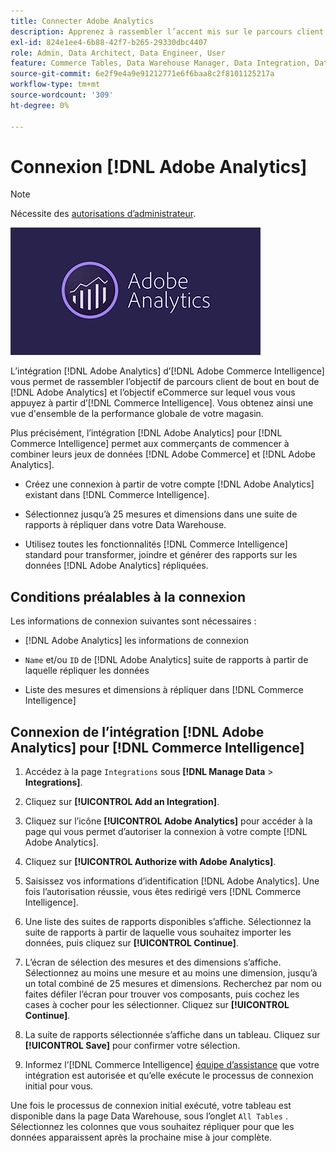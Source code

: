 ```yaml
---
title: Connecter Adobe Analytics
description: Apprenez à rassembler l’accent mis sur le parcours client de bout en bout  [!DNL Adobe Analytics]  et l’accent mis sur l’e-commerce sur lequel vous vous appuyez [!DNL Commerce Intelligence].
exl-id: 824e1ee4-6b88-42f7-b265-29330dbc4407
role: Admin, Data Architect, Data Engineer, User
feature: Commerce Tables, Data Warehouse Manager, Data Integration, Data Import/Export
source-git-commit: 6e2f9e4a9e91212771e6f6baa8c2f8101125217a
workflow-type: tm+mt
source-wordcount: '309'
ht-degree: 0%

---
```


# Connexion [!DNL Adobe Analytics]

>[!NOTE]
>
>Nécessite des [autorisations d’administrateur](../../../administrator/user-management/user-management.md).

![](../../../assets/adobe-analytic-slogo.png)

L’intégration [!DNL Adobe Analytics] d’[!DNL Adobe Commerce Intelligence] vous permet de rassembler l’objectif de parcours client de bout en bout de [!DNL Adobe Analytics] et l’objectif eCommerce sur lequel vous vous appuyez à partir d’[!DNL Commerce Intelligence]. Vous obtenez ainsi une vue d&#39;ensemble de la performance globale de votre magasin.

Plus précisément, l’intégration [!DNL Adobe Analytics] pour [!DNL Commerce Intelligence] permet aux commerçants de commencer à combiner leurs jeux de données [!DNL Adobe Commerce] et [!DNL Adobe Analytics].

- Créez une connexion à partir de votre compte [!DNL Adobe Analytics] existant dans [!DNL Commerce Intelligence].

- Sélectionnez jusqu’à 25 mesures et dimensions dans une suite de rapports à répliquer dans votre Data Warehouse.

- Utilisez toutes les fonctionnalités [!DNL Commerce Intelligence] standard pour transformer, joindre et générer des rapports sur les données [!DNL Adobe Analytics] répliquées.

## Conditions préalables à la connexion

Les informations de connexion suivantes sont nécessaires :

- [!DNL Adobe Analytics] les informations de connexion

- `Name` et/ou `ID` de [!DNL Adobe Analytics] suite de rapports à partir de laquelle répliquer les données

- Liste des mesures et dimensions à répliquer dans [!DNL Commerce Intelligence]

## Connexion de l’intégration [!DNL Adobe Analytics] pour [!DNL Commerce Intelligence]

1. Accédez à la page `Integrations` sous **[!DNL Manage Data** > **Integrations]**.

1. Cliquez sur **[!UICONTROL Add an Integration]**.

1. Cliquez sur l’icône **[!UICONTROL Adobe Analytics]** pour accéder à la page qui vous permet d’autoriser la connexion à votre compte [!DNL Adobe Analytics].

1. Cliquez sur **[!UICONTROL Authorize with Adobe Analytics]**.

1. Saisissez vos informations d’identification [!DNL Adobe Analytics]. Une fois l’autorisation réussie, vous êtes redirigé vers [!DNL Commerce Intelligence].

1. Une liste des suites de rapports disponibles s’affiche. Sélectionnez la suite de rapports à partir de laquelle vous souhaitez importer les données, puis cliquez sur **[!UICONTROL Continue]**.

1. L’écran de sélection des mesures et des dimensions s’affiche. Sélectionnez au moins une mesure et au moins une dimension, jusqu’à un total combiné de 25 mesures et dimensions. Recherchez par nom ou faites défiler l’écran pour trouver vos composants, puis cochez les cases à cocher pour les sélectionner. Cliquez sur **[!UICONTROL Continue]**.

1. La suite de rapports sélectionnée s’affiche dans un tableau. Cliquez sur **[!UICONTROL Save]** pour confirmer votre sélection.

1. Informez l’[!DNL Commerce Intelligence] [équipe d’assistance](https://experienceleague.adobe.com/docs/commerce-knowledge-base/kb/troubleshooting/miscellaneous/mbi-service-policies.html) que votre intégration est autorisée et qu’elle exécute le processus de connexion initial pour vous.

Une fois le processus de connexion initial exécuté, votre tableau est disponible dans la page Data Warehouse, sous l’onglet `All Tables` . Sélectionnez les colonnes que vous souhaitez répliquer pour que les données apparaissent après la prochaine mise à jour complète.
